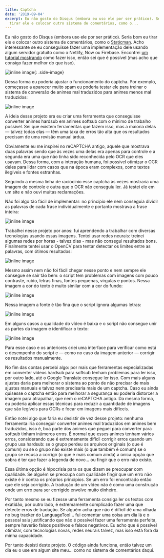 ```yaml
---
title: Captcha
date: '2019-09-04'
excerpt: Eu não gosto do Disqus (embora eu uso ele por ser prático). Seria bom eu
  tirar ele e colocar outro sistema de comentários, como o...
---
```




Eu não gosto do Disqus (embora uso ele por ser prático). Seria bom eu tirar ele e colocar outro sistema de comentários, como o [Staticman](https://staticman.net/). Acho interessante se eu conseguisse fazer uma implementação dele usando algum servidor gratuito como o Netlify, Now ou Firebase. Encontrei [um tutorial mostrando](https://bloggerbust.ca/post/staticman-with-github-and-zeit-now-part-2/) como fazer isso, então sei que é possível (mas acho que consigo fazer melhor do que isso).

![inline image](https://res.cloudinary.com/qgustavor/image/upload/v1567569098/ctjzmq082p9kzidajdah.png){: .side-image}

Dessa forma eu poderia ajustar o funcionamento do captcha. Por exemplo, começasse a aparecer muito spam eu poderia testar ele para treinar o sistema de conversão de animes mal traduzidos para animes menos mal traduzidos:

![inline image](https://i.imgur.com/2ftSczv.png)

A ideia desse projeto era eu criar uma ferramenta que conseguisse converter animes hardsub em animes softsub com o mínimo de trabalho possível. Sei que existem ferramentas que fazem isso, mas a maioria delas — talvez todas elas — têm uma taxa de erros tão alta que os resultados precisam de uma revisão manual árdua.

Obviamente eu me inspirei no reCAPTCHA antigo, aquele que mostrava duas palavras sendo que às vezes uma delas era apenas para controle e a segunda era uma que não tinha sido reconhecida pelo OCR que eles usavam. Dessa forma, com a interação humana, foi possível otimizar o OCR deles para lidar com casos que na época eram complexos, como textos ilegíveis e fontes estranhas.

Seguindo a mesma linha de raciocínio esse captcha às vezes mostraria uma imagem de controle e outra que o OCR não conseguiu ler. Já testei ele em um site e não ouvi muitas reclamações.

Não foi algo tão fácil de implementar: no princípio ele nem conseguia dividir as palavras de cada frase individualmente e portanto mostrava a frase inteira:

![inline image](https://i.imgur.com/juw8z6b.png)

Trabalhei nesse projeto por anos: fui aprendendo a trabalhar com diversas tecnologias usando essas imagens. Tentei usar redes neurais: treinei algumas redes por horas - talvez dias - mas não consegui resultados bons. Finalmente tentei usar o OpenCV para tentar detectar os limites entre as palavras, com ótimos resultados:

![inline image](https://i.imgur.com/bfgfCsl.png)

Mesmo assim nem não foi fácil chegar nesse ponto e nem sempre ele consegue se sair tão bem: o script tem problemas com imagens com pouco contraste, ruído, letras finas, fontes pequenas, vírgulas e pontos. Nessa imagem a cor do texto é muito similar com a cor do fundo:

![inline image](https://res.cloudinary.com/qgustavor/image/upload/v1567569102/asbm7ifjofltgk215xyb.png)

Nessa imagem a fonte é tão fina que o script ignora algumas letras:

![inline image](https://i.imgur.com/x1n5U6a.png)

Em alguns casos a qualidade do vídeo é baixa e o script não consegue unir as partes da imagem e identificar o texto:

![inline image](https://i.imgur.com/AbYBrCy.png)

Para esse caso e os anteriores criei uma interface para verificar como está o desempenho do script e — como no caso da imagem anterior — corrigir os resultados manualmente.

No fim das contas percebi algo: por mais que ferramentas especializadas em converter vídeos hardsub para softsub tenham problemas para ler isso, por outro lado, até o Google Translate consegue ler isso. Com mais alguns ajustes daria para melhorar o sistema ao ponto de não precisar de mais ajustes manuais e talvez nem precisaria mais de um captcha. Caso eu ainda quisesse o captcha então para melhorar a segurança eu poderia distorcer a imagem para atrapalhar, que nem o reCAPTCHA antigo. Da mesma forma, eu poderia aplicar essas técnicas para reduzir a quantidade de imagens que são legíveis para OCRs e focar em imagens mais difíceis.

Então notei algo que faria eu desistir de vez desse projeto: nenhuma ferramenta iria conseguir converter animes mal traduzidos em animes bem traduzidos, isso é, boa parte dos animes que peguei para converter para softsub tinham inúmeros erros. É normal que esses animes tenham vários erros, considerando que é extremamente difícil corrigir erros quando um grupo usa hardsub: se o grupo perdeu os arquivos originais (o que é comum) ou se o grupo não existe mais (o que também é comum) se o grupo se recusa a corrigir (o que é mais comum ainda) a única opção que sobra é ter que fazer a legenda de novo… ou fingir que o erro não existe.

Essa última opção é hipocrisia para os que dizem se preocupar com qualidade. Se alguém se preocupa com qualidade fingir que um erro não existe é ir contra os próprios princípios. Se um erro foi encontrado então que ele seja corrigido. A tradução de um vídeo não é como uma construção onde um erro para ser corrigido envolve muito dinheiro.

Por tanto mesmo se eu fizesse uma ferramenta consiga ler os textos com exatidão, por outro lado, é extremamente complicado fazer uma que detecte erros de tradução. Se alguém acha que não é difícil dê uma olhada no bug tracker do LanguageTool… fui comentar uma coisa um dia lá e o pessoal saiu justificando que não é possível fazer uma ferramenta perfeita, sempre haverão falsos positivos e falsos negativos. Eu acho que é possível otimizar, com tecnologias novas, redes neurais talvez, mas isso está fora da minha capacidade.

Por tanto desisti deste projeto. O código ainda funciona, então talvez um dia eu o use em algum site meu… como no sistema de comentários daqui.
